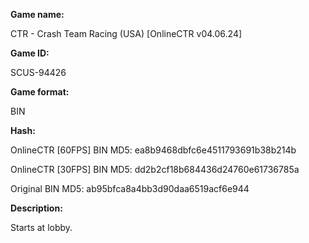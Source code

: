 **Game name:**

CTR - Crash Team Racing (USA) [OnlineCTR v04.06.24]

**Game ID:**

SCUS-94426

**Game format:**

BIN

**Hash:**

OnlineCTR [60FPS] BIN MD5: ea8b9468dbfc6e4511793691b38b214b

OnlineCTR [30FPS] BIN MD5: dd2b2cf18b684436d24760e61736785a

Original BIN MD5: ab95bfca8a4bb3d90daa6519acf6e944

**Description:**

Starts at lobby.